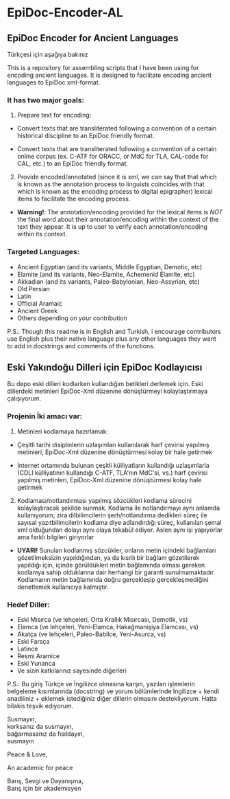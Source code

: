 EpiDoc-Encoder-AL
==============================

EpiDoc Encoder for Ancient Languages
---------------------------------------

Türkçesi için aşağıya bakınız

This is a repository for assembling scripts that I have been using for encoding ancient languages. It is designed to facilitate encoding ancient languages to EpiDoc xml-format. 

### It has two major goals:

1. Prepare text for encoding:

  * Convert texts that are transliterated following a convention of a certain historical discipline to an EpiDoc friendly format.

  * Convert texts that are transliterated following a convention of a certain online corpus (ex. C-ATF for ORACC, or MdC for TLA, CAL-code for CAL, etc.) to an EpiDoc friendly format.


2. Provide encoded/annotated (since it is xml, we can say that that which is known as the annotation process to linguists coincides with that which is known as the encoding process to digital epigrapher) lexical items to facilitate the encoding process.
  
  * **Warning!**: The annotation/encoding provided for the lexical items is _NOT_ the final word about their annotation/encoding within the context of the text they appear. It is up to user to verify each annotation/encoding within its context. 
  
### Targeted Languages:

* Ancient Egyptian (and its variants, Middle Egyptian, Demotic, etc)
* Elamite (and its variants, Neo-Elamite, Achemenid Elamite, etc)
* Akkadian (and its variants, Paleo-Babylonian, Neo-Assyrian, etc)
* Old Persian
* Latin
* Official Aramaic
* Ancient Greek
* Others depending on _your_ contribution

P.S.: Though this readme is in English and Turkish, i encourage contributors use English plus their native language plus any other languages they want to add in docstrings and comments of the functions. 


Eski Yakındoğu Dilleri için EpiDoc Kodlayıcısı
------------------------------------------

Bu depo eski dilleri kodlarken kullandığım betikleri derlemek için. Eski dillerdeki metinleri EpiDoc-Xml düzenine dönüştürmeyi kolaylaştırmaya çalışıyorum.

### Projenin İki amacı var:

1. Metinleri kodlamaya hazırlamak:
  * Çeşitli tarihi disiplinlerin uzlaşımları kullanılarak harf çevirisi yapılmış metinleri, EpiDoc-Xml düzenine dönüştürmesi kolay bir hale getirmek
  
  * İnternet ortamında bulunan çeşitli külliyatların kullandığı uzlaşımlarla (CDLI külliyatının kullandığı C-ATF, TLA'nın MdC'si, vs.) harf çevirisi yapılmış metinleri, EpiDoc-Xml düzenine dönüştürmesi kolay hale getirmek
  
  
2. Kodlaması/notlandırması yapılmış sözcükleri kodlama sürecini kolaylaştıracak şekilde sunmak. Kodlama ile notlandırmayı aynı anlamda kullanıyorum, zira dilbilimcilerin şerh/notlandırma dedikleri süreç ile sayısal yazıtbilimcilerin kodlama diye adlandırdığı süreç, kullanılan şemal xml olduğundan dolayı aynı olaya tekabül ediyor. Aslen aynı işi yapıyorlar ama farklı bilgileri giriyorlar

  * **UYARI!** Sunulan kodlanmış sözcükler, onların metin içindeki bağlamları gözetilmeksizin yapıldığından, ya da kısıtlı bir bağlam gözetilerek yapıldığı için, içinde görüldükleri metin bağlamında olması gereken kodlamya sahip olduklarına dair herhangi bir garanti sunulmamaktadır. Kodlamanın metin bağlamında doğru gerçekleşip gerçekleşmediğini denetlemek kullanıcıya kalmıştır.
  
### Hedef Diller:

* Eski Mısırca (ve lehçeleri, Orta Krallık Mısırcası, Demotik, vs)
* Elamca (ve lehçeleri, Yeni-Elamca, Hakağmanişiya Elamcası, vs)
* Akatça (ve lehçeleri, Paleo-Babilce, Yeni-Asurca, vs)
* Eski Farsça
* Latince
* Resmi Aramice 
* Eski Yunanca
* Ve _sizin_ katkılarınız sayesinde diğerleri

P.S.: Bu giriş Türkçe ve İngilizce olmasına karşın, yazılan işlemlerin belgeleme kısımlarında (docstring) ve yorum bölümlerinde İngilizce + kendi anadiliniz + eklemek istediğiniz diğer dillerin olmasını destekliyorum. Hatta bilakis teşvik ediyorum.

Susmayın,       
korksanız da susmayın,     
bağarmasanız da fısıldayın,       
susmayın

Peace & Love,

An academic for peace

Barış, Sevgi ve Dayanışma,      
Barış için bir akademisyen
